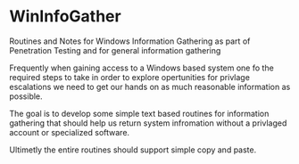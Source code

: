 # WinInfoGather

Routines and Notes for Windows Information Gathering as part of Penetration Testing and for general information gathering

Frequently when gaining access to a Windows based system one fo the required steps to take in order to explore opertunities for privlage escalations we need to get our hands on as much reasonable information as possible.

The goal is to develop some simple text based routines for information gathering that should help us return system infromation without a privlaged account or specialized software.

Ultimetly the entire routines should support simple copy and paste.
